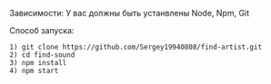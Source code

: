 Зависимости: У вас должны быть устанвлены Node, Npm, Git

Способ запуска:

    1) git clone https://github.com/Sergey19940808/find-artist.git
    2) cd find-sound
    3) npm install
    4) npm start